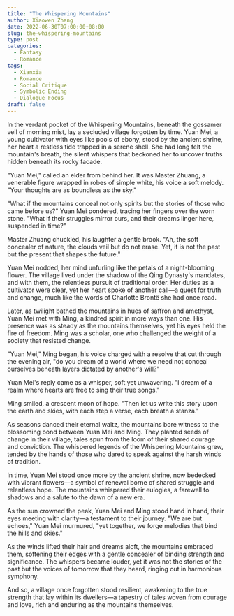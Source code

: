 ```yaml
---
title: "The Whispering Mountains"
author: Xiaowen Zhang
date: 2022-06-30T07:00:00+08:00
slug: the-whispering-mountains
type: post
categories:
  - Fantasy
  - Romance
tags:
  - Xianxia
  - Romance
  - Social Critique
  - Symbolic Ending
  - Dialogue Focus
draft: false
---
```


In the verdant pocket of the Whispering Mountains, beneath the gossamer veil of morning mist, lay a secluded village forgotten by time. Yuan Mei, a young cultivator with eyes like pools of ebony, stood by the ancient shrine, her heart a restless tide trapped in a serene shell. She had long felt the mountain's breath, the silent whispers that beckoned her to uncover truths hidden beneath its rocky facade.

"Yuan Mei," called an elder from behind her. It was Master Zhuang, a venerable figure wrapped in robes of simple white, his voice a soft melody. "Your thoughts are as boundless as the sky."

"What if the mountains conceal not only spirits but the stories of those who came before us?" Yuan Mei pondered, tracing her fingers over the worn stone. "What if their struggles mirror ours, and their dreams linger here, suspended in time?"

Master Zhuang chuckled, his laughter a gentle brook. "Ah, the soft concealer of nature, the clouds veil but do not erase. Yet, it is not the past but the present that shapes the future."

Yuan Mei nodded, her mind unfurling like the petals of a night-blooming flower. The village lived under the shadow of the Qing Dynasty's mandates, and with them, the relentless pursuit of traditional order. Her duties as a cultivator were clear, yet her heart spoke of another call—a quest for truth and change, much like the words of Charlotte Brontë she had once read.

Later, as twilight bathed the mountains in hues of saffron and amethyst, Yuan Mei met with Ming, a kindred spirit in more ways than one. His presence was as steady as the mountains themselves, yet his eyes held the fire of freedom. Ming was a scholar, one who challenged the weight of a society that resisted change.

"Yuan Mei," Ming began, his voice charged with a resolve that cut through the evening air, "do you dream of a world where we need not conceal ourselves beneath layers dictated by another's will?"

Yuan Mei's reply came as a whisper, soft yet unwavering. "I dream of a realm where hearts are free to sing their true songs."

Ming smiled, a crescent moon of hope. "Then let us write this story upon the earth and skies, with each step a verse, each breath a stanza."

As seasons danced their eternal waltz, the mountains bore witness to the blossoming bond between Yuan Mei and Ming. They planted seeds of change in their village, tales spun from the loom of their shared courage and conviction. The whispered legends of the Whispering Mountains grew, tended by the hands of those who dared to speak against the harsh winds of tradition.

In time, Yuan Mei stood once more by the ancient shrine, now bedecked with vibrant flowers—a symbol of renewal borne of shared struggle and relentless hope. The mountains whispered their eulogies, a farewell to shadows and a salute to the dawn of a new era.

As the sun crowned the peak, Yuan Mei and Ming stood hand in hand, their eyes meeting with clarity—a testament to their journey. "We are but echoes," Yuan Mei murmured, "yet together, we forge melodies that bind the hills and skies."

As the winds lifted their hair and dreams aloft, the mountains embraced them, softening their edges with a gentle concealer of binding strength and significance. The whispers became louder, yet it was not the stories of the past but the voices of tomorrow that they heard, ringing out in harmonious symphony.

And so, a village once forgotten stood resilient, awakening to the true strength that lay within its dwellers—a tapestry of tales woven from courage and love, rich and enduring as the mountains themselves.